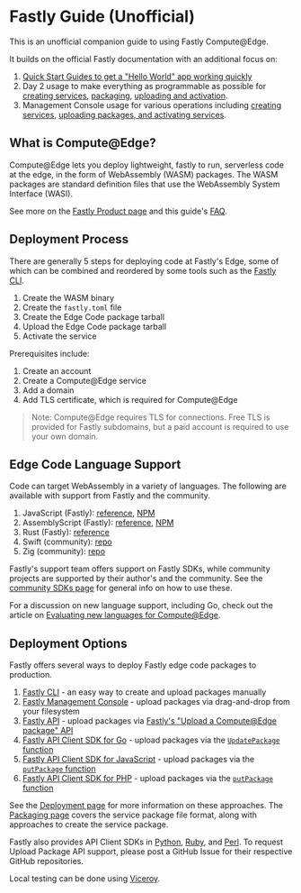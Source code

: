 # Fastly Guide (Unofficial)

This is an unofficial companion guide to using Fastly Compute@Edge.

It builds on the official Fastly documentation with an additional focus on:

1. [Quick Start Guides to get a "Hello World" app working quickly](compute/quickstart_javascript/)
1. Day 2 usage to make everything as programmable as possible for [creating services](basics/service/), [packaging](compute/packaging/), [uploading and activation](compute/uploading_and_activation/).
1. Management Console usage for various operations including [creating services](basics/service/), [uploading packages, and activating services](compute/uploading_and_activation/).

## What is Compute@Edge?

Compute@Edge lets you deploy lightweight, fastly to run, serverless code at the edge, in the form of WebAssembly (WASM) packages. The WASM packages are standard definition files that use the WebAssembly System Interface (WASI).

See more on the [Fastly Product page](https://docs.fastly.com/products/compute-at-edge) and this guide's [FAQ](compute/faq).

## Deployment Process

There are generally 5 steps for deploying code at Fastly's Edge, some of which can be combined and reordered by some tools such as the [Fastly CLI](https://github.com/fastly/cli).

1. Create the WASM binary
1. Create the `fastly.toml` file
1. Create the Edge Code package tarball
1. Upload the Edge Code package tarball
1. Activate the service

Prerequisites include:

1. Create an account
1. Create a Compute@Edge service
1. Add a domain
1. Add TLS certificate, which is required for Compute@Edge

> Note: Compute@Edge requires TLS for connections. Free TLS is provided for Fastly subdomains, but a paid account is required to use your own domain.

## Edge Code Language Support

Code can target WebAssembly in a variety of languages. The following are available with support from Fastly and the community.

1. JavaScript (Fastly): [reference](https://js-compute-reference-docs.edgecompute.app/), [NPM](https://www.npmjs.com/package/@fastly/js-compute)
1. AssemblyScript (Fastly): [reference](https://as-compute-reference-docs.edgecompute.app/), [NPM](https://www.npmjs.com/package/@fastly/as-compute)
1. Rust (Fastly): [reference](https://docs.rs/fastly/latest/fastly/)
1. Swift (community): [repo](https://github.com/AndrewBarba/swift-compute-runtime)
1. Zig (community): [repo](https://github.com/jedisct1/zigly)

Fastly's support team offers support on Fastly SDKs, while community projects are supported by their author's and the community. See the [community SDKs page](https://developer.fastly.com/learning/compute/custom/) for general info on how to use these.

For a discussion on new language support, including Go, check out the article on [Evaluating new languages for Compute@Edge](https://www.fastly.com/blog/evaluating-new-languages-for-edge-compute).

## Deployment Options

Fastly offers several ways to deploy Fastly edge code packages to production.

1. [Fastly CLI](https://developer.fastly.com/learning/compute/) - an easy way to create and upload packages manually
1. [Fastly Management Console](https://manage.fastly.com/) - upload packages via drag-and-drop from your filesystem
1. [Fastly API](https://developer.fastly.com/reference/api/) - upload packages via [Fastly's "Upload a Compute@Edge package" API](https://developer.fastly.com/reference/api/services/package/#put-package)
1. [Fastly API Client SDK for Go](https://github.com/fastly/go-fastly) - upload packages via the [`UpdatePackage` function](https://pkg.go.dev/github.com/fastly/go-fastly/v6/fastly#Client.UpdatePackage)
1. [Fastly API Client SDK for JavaScript](https://github.com/fastly/fastly-js) - upload packages via the [`putPackage` function](https://github.com/fastly/fastly-js/blob/main/docs/PackageApi.md#putPackage)
1. [Fastly API Client SDK for PHP](https://github.com/fastly/fastly-php) - upload packages via the [`putPackage` function](https://github.com/fastly/fastly-php/blob/main/docs/Api/PackageApi.md#putpackage)

See the [Deployment page](compute/uploading_and_activation/) for more information on these approaches. The [Packaging page](compute/packaging/) covers the service package file format, along with approaches to create the service package.

Fastly also provides API Client SDKs in [Python](https://github.com/fastly/fastly-py), [Ruby](https://github.com/fastly/fastly-ruby), and [Perl](https://github.com/fastly/fastly-js). To request Upload Package API support, please post a GitHub Issue for their respective GitHub repositories.

Local testing can be done using [Viceroy](https://github.com/fastly/Viceroy).
